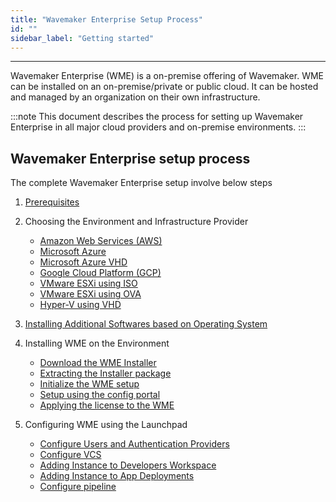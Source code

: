 ```yaml
---
title: "Wavemaker Enterprise Setup Process"
id: ""
sidebar_label: "Getting started"
---
```

---

Wavemaker Enterprise (WME) is a on-premise offering of Wavemaker. WME can be installed on an on-premise/private or public cloud. It can be hosted and managed by an organization on their own infrastructure.

:::note
This document describes the process for setting up Wavemaker Enterprise in all major cloud providers and on-premise environments.
:::

## Wavemaker Enterprise setup process

The complete Wavemaker Enterprise setup involve below steps

1. [Prerequisites](/learn/on-premise/prerequisites)  
2. Choosing the Environment and Infrastructure Provider

   - [Amazon Web Services (AWS)](/learn/on-premise/launching-instances-in-aws)
   - [Microsoft Azure](/learn/on-premise/launching-instances-in-azure)
   - [Microsoft Azure VHD](/learn/on-premise/launching-instances-in-azure-vhd)
   - [Google Cloud Platform (GCP)](/learn/on-premise/launching-instances-in-gcp)
   - [VMware ESXi using ISO](/learn/on-premise/launching-instances-in-esxi-iso)
   - [VMware ESXi using OVA](/learn/on-premise/launching-instances-in-esxi-ova)
   - [Hyper-V using VHD](/learn/on-premise/launching-instances-in-hyper-v-vhd)
3. [Installing Additional Softwares based on Operating System](/learn/on-premise/install-prerequisites)

4. Installing WME on the Environment
   - [Download the WME Installer](/learn/on-premise/download-copy-installer)
   - [Extracting the Installer package](/learn/on-premise/extract-package)
   - [Initialize the WME setup](/learn/on-premise/initilize-setup)
   - [Setup using the config portal](/learn/on-premise/setup-using-cw)
   - [Applying the license to the WME](/learn/on-premise/apply-license)

5. Configuring WME using the Launchpad
   - [Configure Users and Authentication Providers](/learn/on-premise/config-users-auth-providers)
   - [Configure VCS](/learn/on-premise/config-vcs)
   - [Adding Instance to Developers Workspace](/learn/on-premise/add-dev-capacity)
   - [Adding Instance to App Deployments](/learn/on-premise/add-apps-capacity)
   - [Configure pipeline](/learn/on-premise/config-pipeline)
